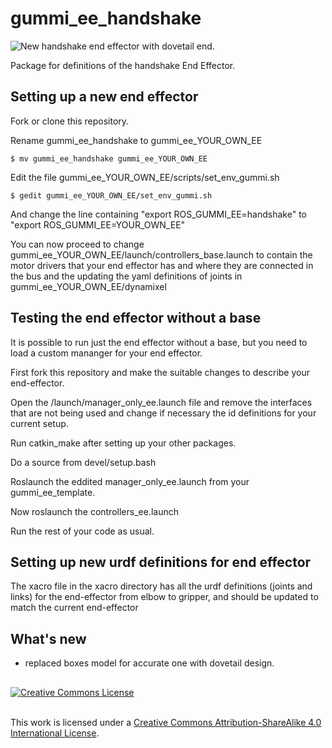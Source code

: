 # gummi_ee_handshake

![](https://raw.githubusercontent.com/wiki/frederico-klein/gummi_ee_handshake/images/handshake_dovetail.png "New handshake end effector with dovetail end.")


Package for definitions of the handshake End Effector.

## Setting up a new end effector

Fork or clone this repository.

Rename gummi_ee_handshake to gummi_ee_YOUR_OWN_EE

`$ mv gummi_ee_handshake gummi_ee_YOUR_OWN_EE`

Edit the file gummi_ee_YOUR_OWN_EE/scripts/set_env_gummi.sh

`$ gedit gummi_ee_YOUR_OWN_EE/set_env_gummi.sh`

And change the line containing "export ROS_GUMMI_EE=handshake" to "export ROS_GUMMI_EE=YOUR_OWN_EE"

You can now proceed to change gummi_ee_YOUR_OWN_EE/launch/controllers_base.launch to contain the motor drivers that your end effector has and where they are connected in the bus and the updating the yaml definitions of joints in gummi_ee_YOUR_OWN_EE/dynamixel

## Testing the end effector without a base

It is possible to run just the end effector without a base, but you need to load a custom mananger for your end effector.

First fork this repository and make the suitable changes to describe your end-effector.

Open the /launch/manager_only_ee.launch file and remove the interfaces that are not being used and change if necessary the id definitions for your current setup.

Run catkin_make after setting up your other packages.

Do a source from devel/setup.bash

Roslaunch the eddited manager_only_ee.launch from your gummi_ee_template.

Now roslaunch the controllers_ee.launch

Run the rest of your code as usual.

## Setting up new urdf definitions for end effector

The xacro file in the xacro directory has all the urdf definitions (joints and links) for the end-effector from elbow to gripper, and should be updated to match the current end-effector

## What's new

 - replaced boxes model for accurate one with dovetail design. 
 
##

<a rel="license" href="http://creativecommons.org/licenses/by-sa/4.0/"><img alt="Creative Commons License" style="border-width:0" src="https://i.creativecommons.org/l/by-sa/4.0/88x31.png" /></a>

<br />This work is licensed under a <a rel="license" href="http://creativecommons.org/licenses/by-sa/4.0/">Creative Commons Attribution-ShareAlike 4.0 International License</a>.
